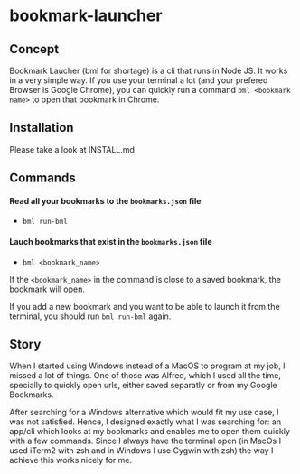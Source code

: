 # bookmark-launcher

## Concept
 Bookmark Laucher (bml for shortage) is a cli that runs in Node JS. It works in a very simple way.
 If you use your terminal a lot (and your prefered Browser is Google Chrome), you can quickly run a command `bml <bookmark name>` to open that bookmark in Chrome.

## Installation
Please take a look at INSTALL.md

## Commands

#### Read all your bookmarks to the `bookmarks.json` file
- `bml run-bml`

#### Lauch bookmarks that exist in the `bookmarks.json` file
- `bml <bookmark_name>`

If the `<bookmark_name>` in the command is close to a saved bookmark, the bookmark will open. 

If you add a new bookmark and you want to be able to launch it from the terminal, you should run `bml run-bml` again.

## Story
When I started using Windows instead of a MacOS to program at my job, I missed a lot of things. One of those was Alfred, which I used all the time, specially to quickly open urls, either saved separatly or from my Google Bookmarks.

After searching for a Windows alternative which would fit my use case, I was not satisfied. 
Hence, I designed exactly what I was searching for: an app/cli which looks at my bookmarks and enables me to open them quickly with a few commands. 
Since I always have the terminal open (in MacOs I used iTerm2 with zsh and in Windows I use Cygwin with zsh) the way I achieve this works nicely for me.

